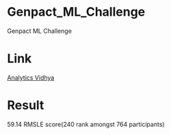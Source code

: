 # Genpact_ML_Challenge
Genpact ML Challenge 

# Link 
[Analytics Vidhya](https://datahack.analyticsvidhya.com/contest/genpact-machine-learning-hackathon/)

# Result
59.14 RMSLE score(240 rank amongst 764 participants)
